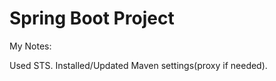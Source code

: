 Spring Boot Project
=====================
My Notes:

Used STS. Installed/Updated Maven settings(proxy if needed).


